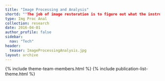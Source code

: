 ```yaml
---
title: "Image Processing and Analysis"
shortd: ""The job of image restoration is to figure out what the instrument is actually trying to tell you." (Roy Pike)<br>"
type: Img Proc Anal
collection: research
date: 2016-04-01
author_profile: false
sidebar:
  nav: "Tech"
header:
  teaser: ImageProcessingAnalysis.jpg
layout: archive
---
```


{% include theme-team-members.html %}
{% include publication-list-theme.html %}




